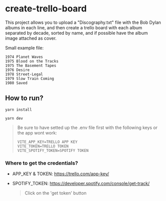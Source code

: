 # create-trello-board

This project allows you to upload a "Discography.txt" file with the Bob Dylan albums in each line, 
and then create a trello board with each album separated by decade, sorted by name, and if possible have 
the album image attached as cover.

Small example file:

```
1974 Planet Waves
1975 Blood on the Tracks
1975 The Basement Tapes
1976 Desire
1978 Street-Legal
1979 Slow Train Coming
1980 Saved
```

## How to run?

```yarn install```

```yarn dev```

> Be sure to have setted up the .env file first with the following keys or the app wont work:
> ```
> VITE_APP_KEY=TRELLO APP KEY
> VITE_TOKEN=TRELLO TOKEN
> VITE_SPOTIFY_TOKEN=SPOTIFY TOKEN
> ```

### Where to get the credentials?

- APP_KEY & TOKEN: https://trello.com/app-key/
- SPOTIFY_TOKEN: https://developer.spotify.com/console/get-track/

  > Click on the 'get token' button
